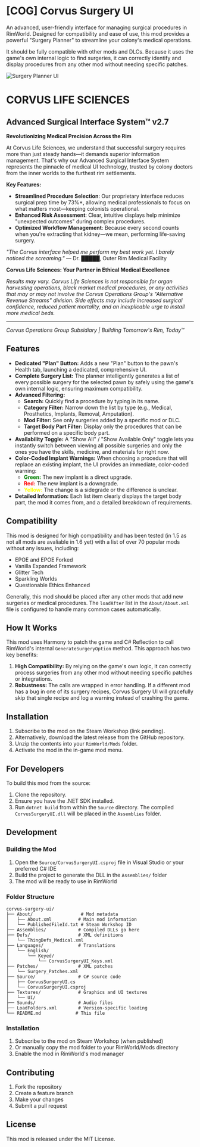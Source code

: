 # [COG] Corvus Surgery UI

An advanced, user-friendly interface for managing surgical procedures in RimWorld. Designed for compatibility and ease of use, this mod provides a powerful "Surgery Planner" to streamline your colony's medical operations.

It should be fully compatible with other mods and DLCs. Because it uses the game's own internal logic to find surgeries, it can correctly identify and display procedures from any other mod without needing specific patches.

![Surgery Planner UI](https://i.imgur.com/REPLACE_THIS_WITH_A_REAL_SCREENSHOT.png)  <!-- Replace with an actual screenshot -->

# CORVUS LIFE SCIENCES
## Advanced Surgical Interface System™ v2.7

**Revolutionizing Medical Precision Across the Rim**

At Corvus Life Sciences, we understand that successful surgery requires more than just steady hands—it demands superior information management. That's why our Advanced Surgical Interface System represents the pinnacle of medical UI technology, trusted by colony doctors from the inner worlds to the furthest rim settlements.

**Key Features:**
- **Streamlined Procedure Selection**: Our proprietary interface reduces surgical prep time by 73%*, allowing medical professionals to focus on what matters most—keeping colonists operational.
- **Enhanced Risk Assessment**: Clear, intuitive displays help minimize "unexpected outcomes" during complex procedures.
- **Optimized Workflow Management**: Because every second counts when you're extracting that kidney—we mean, performing life-saving surgery.

*"The Corvus interface helped me perform my best work yet. I barely noticed the screaming."* 
— Dr. █████, Outer Rim Medical Facility

**Corvus Life Sciences: Your Partner in Ethical Medical Excellence**

*Results may vary. Corvus Life Sciences is not responsible for organ harvesting operations, black market medical procedures, or any activities that may or may not involve the Corvus Operations Group's "Alternative Revenue Streams" division. Side effects may include increased surgical confidence, reduced patient mortality, and an inexplicable urge to install more medical beds.*

---
*Corvus Operations Group Subsidiary | Building Tomorrow's Rim, Today™*

## Features

-   **Dedicated "Plan" Button:** Adds a new "Plan" button to the pawn's Health tab, launching a dedicated, comprehensive UI.
-   **Complete Surgery List:** The planner intelligently generates a list of every possible surgery for the selected pawn by safely using the game's own internal logic, ensuring maximum compatibility.
-   **Advanced Filtering:**
    -   **Search:** Quickly find a procedure by typing in its name.
    -   **Category Filter:** Narrow down the list by type (e.g., Medical, Prosthetics, Implants, Removal, Amputation).
    -   **Mod Filter:** See only surgeries added by a specific mod or DLC.
    -   **Target Body Part Filter:** Display only the procedures that can be performed on a specific body part.
-   **Availability Toggle:** A "Show All" / "Show Available Only" toggle lets you instantly switch between viewing all possible surgeries and only the ones you have the skills, medicine, and materials for right now.
-   **Color-Coded Implant Warnings:** When choosing a procedure that will replace an existing implant, the UI provides an immediate, color-coded warning:
    -   <span style="color:green">**Green:**</span> The new implant is a direct upgrade.
    -   <span style="color:red">**Red:**</span> The new implant is a downgrade.
    -   <span style="color:yellow">**Yellow:**</span> The change is a sidegrade or the difference is unclear.
-   **Detailed Information:** Each list item clearly displays the target body part, the mod it comes from, and a detailed breakdown of requirements.

## Compatibility

This mod is designed for high compatibility and has been tested (in 1.5 as not all mods are avaliable in 1.6 yet) with a list of over 70 popular mods without any issues, including:
- EPOE and EPOE Forked
- Vanilla Expanded Framework
- Glitter Tech
- Sparkling Worlds
- Questionable Ethics Enhanced

Generally, this mod should be placed after any other mods that add new surgeries or medical procedures. The `loadAfter` list in the `About/About.xml` file is configured to handle many common cases automatically.

## How It Works

This mod uses Harmony to patch the game and C# Reflection to call RimWorld's internal `GenerateSurgeryOption` method. This approach has two key benefits:
1.  **High Compatibility:** By relying on the game's own logic, it can correctly process surgeries from any other mod without needing specific patches or integrations.
2.  **Robustness:** The calls are wrapped in error handling. If a different mod has a bug in one of its surgery recipes, Corvus Surgery UI will gracefully skip that single recipe and log a warning instead of crashing the game.

## Installation

1.  Subscribe to the mod on the Steam Workshop (link pending).
2.  Alternatively, download the latest release from the GitHub repository.
3.  Unzip the contents into your `RimWorld/Mods` folder.
4.  Activate the mod in the in-game mod menu.

## For Developers

To build this mod from the source:
1.  Clone the repository.
2.  Ensure you have the .NET SDK installed.
3.  Run `dotnet build` from within the `Source` directory. The compiled `CorvusSurgeryUI.dll` will be placed in the `Assemblies` folder.

## Development

### Building the Mod

1. Open the `Source/CorvusSurgeryUI.csproj` file in Visual Studio or your preferred C# IDE
2. Build the project to generate the DLL in the `Assemblies/` folder
3. The mod will be ready to use in RimWorld

### Folder Structure

```
corvus-surgery-ui/
├── About/                  # Mod metadata
│   ├── About.xml          # Main mod information
│   └── PublishedFileId.txt # Steam Workshop ID
├── Assemblies/            # Compiled DLLs go here
├── Defs/                  # XML definitions
│   └── ThingDefs_Medical.xml
├── Languages/             # Translations
│   └── English/
│       └── Keyed/
│           └── CorvusSurgeryUI_Keys.xml
├── Patches/               # XML patches
│   └── Surgery_Patches.xml
├── Source/                # C# source code
│   ├── CorvusSurgeryUI.cs
│   └── CorvusSurgeryUI.csproj
├── Textures/              # Graphics and UI textures
│   └── UI/
├── Sounds/                # Audio files
├── LoadFolders.xml        # Version-specific loading
└── README.md             # This file
```

### Installation

1. Subscribe to the mod on Steam Workshop (when published)
2. Or manually copy the mod folder to your RimWorld/Mods directory
3. Enable the mod in RimWorld's mod manager

## Contributing

1. Fork the repository
2. Create a feature branch
3. Make your changes
4. Submit a pull request

## License

This mod is released under the MIT License.
